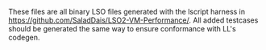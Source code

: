 These files are all binary LSO files generated with the lscript harness in
https://github.com/SaladDais/LSO2-VM-Performance/. All added testcases should
be generated the same way to ensure conformance with LL's codegen.
